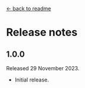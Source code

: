 [← back to readme](README.md)

# Release notes

## 1.0.0
Released 29 November 2023.

* Initial release.